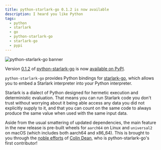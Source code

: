 ```yaml
---
title: python-starlark-go 0.1.2 is now available
description: I heard you like Python
tags:
  - python
  - starlark
  - go
  - python-starlark-go
  - starlark-go
  - pypi
---
```


![python-starlark-go banner](https://repository-images.githubusercontent.com/481312275/48b40583-d3a6-432a-9165-eaf725f7812d "python-starlark-go banner")

Version [0.1.2](https://github.com/caketop/python-starlark-go/releases/tag/v0.1.2) of [python-starlark-go](https://github.com/caketop/python-starlark-go) is now [available on PyPI](https://pypi.org/project/starlark-go/).

`python-starlark-go` provides Python bindings for [starlark-go](https://github.com/google/starlark-go), which allows you to embed a Starlark interpreter into your Python interpreter.

Starlark is a dialect of Python designed for hermetic execution and deterministic evaluation. That means you can run Starlark code you don't trust without worrying about it being able access any data you did not explicitly supply to it, and that you can count on the same code to always produce the same value when used with the same input data.

Aside from the usual smattering of updated dependencies, the main feature in the new release is pre-built wheels for `aarch64` on Linux and `universal2` on macOS (which includes both aarch64 and x86_64).
This is brought to you through the [noble efforts](https://github.com/caketop/python-starlark-go/pull/120) of [Colin Dean](https://www.cad.cx/), who is python-starlark-go's first contributor!
